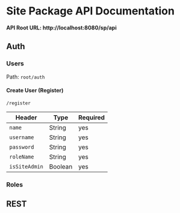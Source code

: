 # Site Package API Documentation

**API Root URL: http://localhost:8080/sp/api**

## Auth
### Users
Path: `root/auth`

#### Create User (Register)

`/register`

| Header | Type | Required |
| ------ | ---- | -------- |
| `name` | String | yes |
| `username` | String | yes |
| `password` | String | yes |
| `roleName` | String | yes |
| `isSiteAdmin` | Boolean | yes |
### Roles

## REST